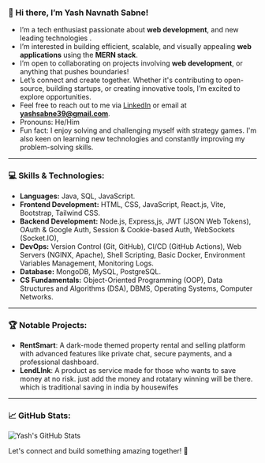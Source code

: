 ### 👋 Hi there, I’m Yash Navnath Sabne!

-  I’m a tech enthusiast passionate about **web development**, and new leading technologies .
-  I’m interested in building efficient, scalable, and visually appealing **web applications** using the **MERN stack**.
-  I’m open to collaborating on projects involving **web development**, or anything that pushes boundaries!
-  Let’s connect and create together. Whether it's contributing to open-source, building startups, or creating innovative tools, I’m excited to explore opportunities.
-  Feel free to reach out to me via [LinkedIn](https://www.linkedin.com/in/yash-sabne-77239b287/) or email at **yashsabne39@gmail.com**.
-  Pronouns: He/Him
-  Fun fact: I enjoy solving and challenging myself with strategy games. I'm also keen on learning new technologies and constantly improving my problem-solving skills.

---

### 💻 Skills & Technologies:
- **Languages:** Java, SQL, JavaScript.
- **Frontend Development:** HTML, CSS, JavaScript, React.js, Vite, Bootstrap, Tailwind CSS.
- **Backend Development:** Node.js, Express,js, JWT (JSON Web Tokens), OAuth & Google Auth, Session & Cookie-based Auth, WebSockets  (Socket.IO),
- **DevOps:** Version Control (Git, GitHub), CI/CD (GitHub Actions), Web Servers (NGINX, Apache), Shell Scripting, Basic Docker, Environment Variables Management, Monitoring Logs.
- **Database:** MongoDB, MySQL, PostgreSQL.
- **CS Fundamentals:** Object-Oriented Programming (OOP), Data Structures and Algorithms (DSA), DBMS, Operating Systems, Computer Networks.

---

### 🏆 Notable Projects:
- **RentSmart**: A dark-mode themed property rental and selling platform with advanced features like private chat, secure payments, and a professional dashboard.
- **LendLInk**: A product as service made for those who wants to save money at no risk. just add the money and rotatary winning will be there. which is traditional saving in india by housewifes


---

### 📈 GitHub Stats:
![Yash's GitHub Stats](https://github-readme-stats.vercel.app/api?username=yashsabne&show_icons=true&theme=radical)

Let's connect and build something amazing together! 🚀

